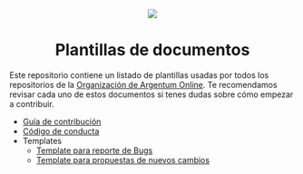 <p align="center">
    <img src="http://foro.comunidadargentum.com/images/dragonbyte_mmogaming/misc/vbulletin4_logo.png" />
</p>
<h1 align="center">
    <span>Plantillas de documentos </span>
</h1>

Este repositorio contiene un listado de plantillas usadas por todos los repositorios de la [Organización de Argentum Online](https://github.com/argentumonline). Te recomendamos revisar cada uno de estos documentos si tenes dudas sobre cómo empezar a contribuir.

- [Guía de contribución](.github/CONTRIBUTING.md)
- [Código de conducta](.github/CODE_OF_CONDUCT.md)
- Templates
  - [Template para reporte de Bugs](.github/ISSUE_TEMPLATE/bug_report.md)
  - [Template para propuestas de nuevos cambios](.github/ISSUE_TEMPLATE/feature_request.md)
